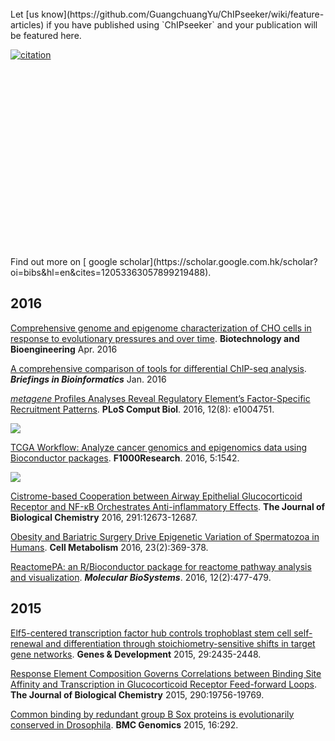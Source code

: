 <!-- AddToAny BEGIN -->
<div class="a2a_kit a2a_kit_size_32 a2a_default_style">
<a class="a2a_dd" href="//www.addtoany.com/share"></a>
<a class="a2a_button_facebook"></a>
<a class="a2a_button_twitter"></a>
<a class="a2a_button_google_plus"></a>
</div>
<script async src="//static.addtoany.com/menu/page.js"></script>
<!-- AddToAny END -->

<link rel="stylesheet" href="https://guangchuangyu.github.io/css/academicons.min.css">

<br>
Let [us know](https://github.com/GuangchuangYu/ChIPseeker/wiki/feature-articles) if you have published using `ChIPseeker` and your publication will be featured here.


<link rel='stylesheet' href=https://guangchuangyu.github.io/resume/css/morris.css>
<script src='https://guangchuangyu.github.io/resume/css/jquery.min.js' type='text/javascript'></script>
<script src='https://guangchuangyu.github.io/resume/css/raphael-min.js' type='text/javascript'></script>
<script src='https://guangchuangyu.github.io/resume/css/morris-0.4.2.min.js' type='text/javascript'></script>


<style>
  .rChart {
    display: block;
    margin-left: auto; 
    margin-right: auto;
    width: 800px;
    height: 300px;
  }  
  </style>

[![citation](https://img.shields.io/badge/cited%20by-16-green.svg?style=flat)](https://scholar.google.com.hk/scholar?oi=bibs&hl=en&cites=12053363057899219488)

<div id = 'chart4c69397c6e72' class = 'rChart morris'></div>
<script type='text/javascript'>
    var chartParams = {
 "element": "chart4c69397c6e72",
"width":            800,
"height":            400,
"xkey": "year",
"ykeys": [
 "cites" 
],
"data": [
 {
 "year": 2015,
"cites":              4,
"pubid": "9pM33mqn1YgC" 
},
{
 "year": 2016,
"cites":             12,
"pubid": "9pM33mqn1YgC" 
} 
],
"id": "chart4c69397c6e72",
"labels": "cites" 
},
      chartType = "Bar"
    new Morris[chartType](chartParams)
</script>
Find out more on [<i class="ai ai-google-scholar"></i> google scholar](https://scholar.google.com.hk/scholar?oi=bibs&hl=en&cites=12053363057899219488).


## <i class="fa fa-calendar"></i> 2016


[Comprehensive genome and epigenome characterization of CHO cells in response to evolutionary pressures and over time](http://dx.doi.org/10.1002/bit.25990). **Biotechnology and Bioengineering** Apr. 2016 

[A comprehensive comparison of tools for differential ChIP-seq analysis](http://dx.doi.org/10.1093/bib/bbv110). **_Briefings in Bioinformatics_** Jan. 2016 

[*metagene* Profiles Analyses Reveal Regulatory Element’s Factor-Specific Recruitment Patterns](http://journals.plos.org/ploscompbiol/article?id=10.1371/journal.pcbi.1004751). **PLoS Comput Biol**.  2016, 12(8): e1004751. 

![](featured_img/journal.pcbi.1004751.g003.PNG)

[TCGA Workflow: Analyze cancer genomics and epigenomics data using Bioconductor packages](http://f1000research.com/articles/5-1542/v1). **F1000Research**. 2016, 5:1542.

![](featured_img/heatmap2016.gif)


[Cistrome-based Cooperation between Airway Epithelial Glucocorticoid Receptor and NF-κB Orchestrates Anti-inflammatory Effects](http://dx.doi.org/10.1074/jbc.M116.721217). **The Journal of Biological Chemistry** 2016, 291:12673-12687. 

[Obesity and Bariatric Surgery Drive Epigenetic Variation of Spermatozoa in Humans](http://dx.doi.org/10.1016/j.cmet.2015.11.004). **Cell Metabolism** 2016, 23(2):369-378.

[ReactomePA: an R/Bioconductor package for reactome pathway analysis and visualization](http://dx.doi.org/10.1039/C5MB00663E). __*Molecular BioSystems*__. 2016, 12(2):477-479.

## <i class="fa fa-calendar"></i> 2015

[Elf5-centered transcription factor hub controls trophoblast stem cell self-renewal and differentiation through stoichiometry-sensitive shifts in target gene networks](http://dx.doi.org/10.1101/gad.268821.115). **Genes & Development** 2015, 29:2435-2448.

[Response Element Composition Governs Correlations between Binding Site Affinity and Transcription in Glucocorticoid Receptor Feed-forward Loops](http://dx.doi.org/10.1074/jbc.M115.668558). **The Journal of Biological Chemistry** 2015, 290:19756-19769.

[Common binding by redundant group B Sox proteins is evolutionarily conserved in Drosophila](http://dx.doi.org/10.1186/s12864-015-1495-3). **BMC Genomics** 2015, 16:292.

